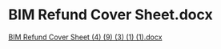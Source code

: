 # BIM Refund Cover Sheet.docx

[BIM Refund Cover Sheet (4) (9) (3) (1) (1).docx](BIM%20Refund%20Cover%20Sheet%20docx%20af90374b5ed544ffb9fc9ff9ab394def/BIM_Refund_Cover_Sheet_(4)_(9)_(3)_(1)_(1).docx)